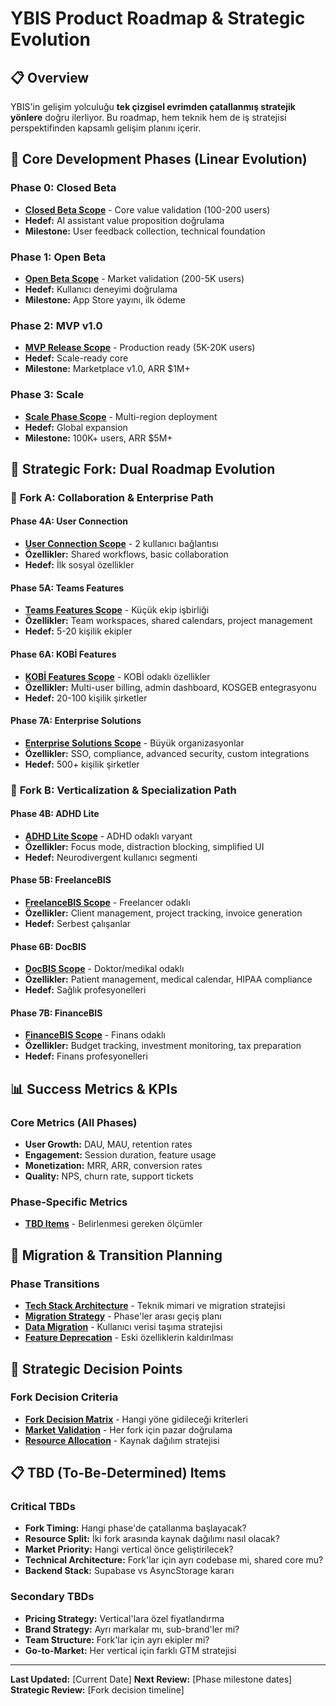 # YBIS Product Roadmap & Strategic Evolution

## 📋 Overview

YBIS'in gelişim yolculuğu **tek çizgisel evrimden çatallanmış stratejik yönlere** doğru ilerliyor. Bu roadmap, hem teknik hem de iş stratejisi perspektifinden kapsamlı gelişim planını içerir.

## 🚀 Core Development Phases (Linear Evolution)

### Phase 0: Closed Beta
- **[Closed Beta Scope](./closed-beta-scope.md)** - Core value validation (100-200 users)
- **Hedef:** AI assistant value proposition doğrulama
- **Milestone:** User feedback collection, technical foundation

### Phase 1: Open Beta
- **[Open Beta Scope](./open-beta-scope.md)** - Market validation (200-5K users)
- **Hedef:** Kullanıcı deneyimi doğrulama
- **Milestone:** App Store yayını, ilk ödeme

### Phase 2: MVP v1.0
- **[MVP Release Scope](./mvp-release-scope.md)** - Production ready (5K-20K users)
- **Hedef:** Scale-ready core
- **Milestone:** Marketplace v1.0, ARR $1M+

### Phase 3: Scale
- **[Scale Phase Scope](./scale-phase-scope.md)** - Multi-region deployment
- **Hedef:** Global expansion
- **Milestone:** 100K+ users, ARR $5M+

## 🌳 Strategic Fork: Dual Roadmap Evolution

### 🏢 **Fork A: Collaboration & Enterprise Path**

#### Phase 4A: User Connection
- **[User Connection Scope](./user-connection-scope.md)** - 2 kullanıcı bağlantısı
- **Özellikler:** Shared workflows, basic collaboration
- **Hedef:** İlk sosyal özellikler

#### Phase 5A: Teams Features
- **[Teams Features Scope](./teams-features-scope.md)** - Küçük ekip işbirliği
- **Özellikler:** Team workspaces, shared calendars, project management
- **Hedef:** 5-20 kişilik ekipler

#### Phase 6A: KOBİ Features
- **[KOBİ Features Scope](./kobi-features-scope.md)** - KOBİ odaklı özellikler
- **Özellikler:** Multi-user billing, admin dashboard, KOSGEB entegrasyonu
- **Hedef:** 20-100 kişilik şirketler

#### Phase 7A: Enterprise Solutions
- **[Enterprise Solutions Scope](./enterprise-solutions-scope.md)** - Büyük organizasyonlar
- **Özellikler:** SSO, compliance, advanced security, custom integrations
- **Hedef:** 500+ kişilik şirketler

### 🎯 **Fork B: Verticalization & Specialization Path**

#### Phase 4B: ADHD Lite
- **[ADHD Lite Scope](./adhd-lite-scope.md)** - ADHD odaklı varyant
- **Özellikler:** Focus mode, distraction blocking, simplified UI
- **Hedef:** Neurodivergent kullanıcı segmenti

#### Phase 5B: FreelanceBIS
- **[FreelanceBIS Scope](./freelance-bis-scope.md)** - Freelancer odaklı
- **Özellikler:** Client management, project tracking, invoice generation
- **Hedef:** Serbest çalışanlar

#### Phase 6B: DocBIS
- **[DocBIS Scope](./doc-bis-scope.md)** - Doktor/medikal odaklı
- **Özellikler:** Patient management, medical calendar, HIPAA compliance
- **Hedef:** Sağlık profesyonelleri

#### Phase 7B: FinanceBIS
- **[FinanceBIS Scope](./finance-bis-scope.md)** - Finans odaklı
- **Özellikler:** Budget tracking, investment monitoring, tax preparation
- **Hedef:** Finans profesyonelleri

## 📊 Success Metrics & KPIs

### Core Metrics (All Phases)
- **User Growth:** DAU, MAU, retention rates
- **Engagement:** Session duration, feature usage
- **Monetization:** MRR, ARR, conversion rates
- **Quality:** NPS, churn rate, support tickets

### Phase-Specific Metrics
- **[TBD Items](./tbd-items.md)** - Belirlenmesi gereken ölçümler

## 🔄 Migration & Transition Planning

### Phase Transitions
- **[Tech Stack Architecture](./tech-stack-architecture.md)** - Teknik mimari ve migration stratejisi
- **[Migration Strategy](./migration-strategy.md)** - Phase'ler arası geçiş planı
- **[Data Migration](./data-migration.md)** - Kullanıcı verisi taşıma stratejisi
- **[Feature Deprecation](./feature-deprecation.md)** - Eski özelliklerin kaldırılması

## 🎯 Strategic Decision Points

### Fork Decision Criteria
- **[Fork Decision Matrix](./fork-decision-matrix.md)** - Hangi yöne gidileceği kriterleri
- **[Market Validation](./market-validation.md)** - Her fork için pazar doğrulama
- **[Resource Allocation](./resource-allocation.md)** - Kaynak dağılım stratejisi

## 📋 TBD (To-Be-Determined) Items

### Critical TBDs
- **Fork Timing:** Hangi phase'de çatallanma başlayacak?
- **Resource Split:** İki fork arasında kaynak dağılımı nasıl olacak?
- **Market Priority:** Hangi vertical önce geliştirilecek?
- **Technical Architecture:** Fork'lar için ayrı codebase mi, shared core mu?
- **Backend Stack:** Supabase vs AsyncStorage kararı

### Secondary TBDs
- **Pricing Strategy:** Vertical'lara özel fiyatlandırma
- **Brand Strategy:** Ayrı markalar mı, sub-brand'ler mi?
- **Team Structure:** Fork'lar için ayrı ekipler mi?
- **Go-to-Market:** Her vertical için farklı GTM stratejisi

---

**Last Updated:** [Current Date]
**Next Review:** [Phase milestone dates]
**Strategic Review:** [Fork decision timeline]